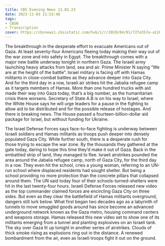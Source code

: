 ```yaml
---
title: CBS Evening News 11.02.23
date: 2023-11-03 21:53:48
tags:
- CBSN
- Transcription
cover: https://cbsnews1.cbsistatic.com/hub/i/r/2019/04/01/727e357a-a126-4138-a2c5-4d3222669d57/thumbnail/640x360/3ff2761028dc5c65cc4f07acd54bcd5c/cbsn2-logo-1920x1080.jpg
---
```

The breakthrough in the desperate effort to evacuate Americans out of Gaza. At least seventy-four Americans fleeing today making their way out of the war zone and into safety in Egypt. The breakthrough comes with a major new battle underway tonight in northern Gaza. The Israeli army launching heavy attacks from land, sea and air. Prime Minister N saying “We are at the height of the battle”. Israel military is facing off with Hamas militants in close-combat battles as they advance deeper into Gaza City. And for the third day in a row, Israeli air strikes hit the Jabalia refugee camp as it targets members of Hamas. More than one hundred trucks with aid made their way into Gaza today, that’s a big number, as the humanitarian crisis there worsens. Secretary of State A.B is on his way to Israel, where the White House says he will urge leaders for a pause in the fighting to allow aid to be distributed and for the possible release of hostages. And there is breaking news. The House passed a fourteen-billion-dollar aid package for Israel, but without funding for Ukraine.

The Israel Defense Forces says face-to-face fighting is underway between Israeli soldiers and Hamas militants as troops push deeper into densely populated Gaza City. While further south, there is a desperate rush for those trying to escape the war zone. By the thousands they gathered at the gate today, daring to hope this time they’d make it out of Gaza. Back in the embattled strip of land, they managed to flee. Israeli airstrikes pounded the area around the Jabalia refugee camp, north of Gaza City, for the third day in a row. They even hit the school, cries a young woman, referring to an UN-run school where displaced residents had sought shelter. But being a school providing no more protection than the concrete pillars that collapsed around them. The UN said today four of their schools-turned-shelters were hit in the last twenty-four hours. Israeli Defense Forces released new video as the top commander claimed forces are encircling Gaza City on three sides. But even as they clear the battlefield of Hamas militants overground, dangers still lurk below. What first began two decades ago as a labyrinth of tunnels to move smuggled goods around has since become an advanced underground network known as the Gaza metro, housing  command centers and weapons storage. Hamas released this new video set to show one of its militants emerging from a tunnel and planting explosives on an Israeli tank. The sky over Gaza lit up tonight in another series of airstrikes. Clouds of thick smoke rising as explosions ring out in the distance. A renewed bombardment from the air, even as Israeli troops fight it out on the ground. 
